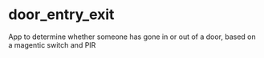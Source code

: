 # door_entry_exit
App to determine whether someone has gone in or out of a door, based on a magentic switch and PIR
